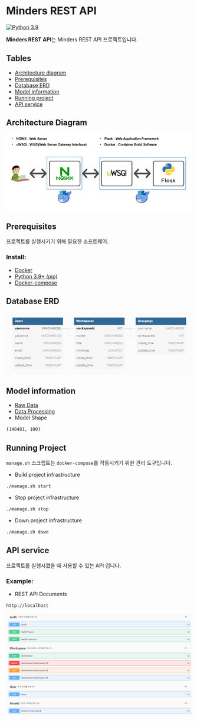# Minders REST API
[![Python 3.9](https://img.shields.io/badge/python-3.9-blue.svg)](https://www.python.org/downloads/release/python-360/)

**Minders REST API**는 Minders REST API 프로젝트입니다.

## Tables

* [Architecture diagram](#architecture-diagram)
* [Prerequisites](#prerequisites)
* [Database ERD](#database-erd)
* [Model information](#model-information)
* [Running project](#running-project)
* [API service](#api-service)

## Architecture Diagram
![Architecture](./img/architecture.png)

## Prerequisites
프로젝트를 실행시키기 위해 필요한 소프트웨어.

### Install:
- [Docker](https://docs.docker.com/get-docker/)
- [Python 3.9+ (pip)](https://www.python.org/)
- [Docker-compose](https://docs.docker.com/compose/install/)

## Database ERD
![Schema](./img/ERD.png)

## Model information
- [Raw Data](https://dumps.wikimedia.org/kowiki/latest/kowiki-latest-pages-articles.xml.bz2)
- [Data Processing](https://github.com/mungiyo/wikitext_nouns_extractor.git)
- Model Shape

```sh
(148481, 100)
```

## Running Project
`manage.sh` 스크립트는 `docker-compose`를 작동시키기 위한 관리 도구입니다.

- Build project infrastructure

```sh
./manage.sh start
```

- Stop project infrastructure

```sh
./manage.sh stop
```

- Down project infrastructure

```sh
./manage.sh down
```

## API service
프로젝트를 실행시켰을 때 사용할 수 있는 API 입니다.

### Example:
- REST API Documents
```
http://localhost
```
![API](./img/api.png)